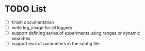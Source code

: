# TODO List

- [ ] finish documentation
- [ ] write log_image for all loggers
- [ ] support defining series of experiments using ranges or dynamic searches
- [ ] support eval of parameters in the config file
